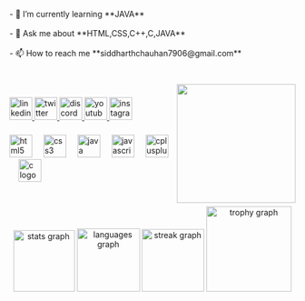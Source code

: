 <p align="left">- 🌱 I’m currently learning **JAVA**<br><br>- 💬 Ask me about **HTML,CSS,C++,C,JAVA**<br><br>- 📫 How to reach me **siddharthchauhan7906@gmail.com**</p>

###

<br clear="both">

<img align="right" height="209" src="https://media.giphy.com/media/iDa9mC3QtMvP7KXHDN/giphy.gif?cid=790b7611xhamhutpydf40kllcia7imjiqxthhzr0xx9mbowz&ep=v1_gifs_search&rid=giphy.gif&ct=g"  />

###

<div align="left">
  <a href="www.linkedin.com/in/siddharth-chauhan-3496982b1" target="_blank">
    <img src="https://img.shields.io/static/v1?message=LinkedIn&logo=linkedin&label=&color=0077B5&logoColor=white&labelColor=&style=for-the-badge" height="40" alt="linkedin logo"  />
  </a>
  <a href="https://twitter.com/Csiddharth790" target="_blank">
    <img src="https://img.shields.io/static/v1?message=Twitch&logo=twitch&label=&color=9146FF&logoColor=white&labelColor=&style=for-the-badge" height="40" alt="twitter logo"  />
  </a>
  <a href="https://discord.gg/jJrPjpXx" target="_blank">
    <img src="https://img.shields.io/static/v1?message=Discord&logo=discord&label=&color=7289DA&logoColor=white&labelColor=&style=for-the-badge" height="40" alt="discord logo"  />
  </a>
  <a href="https://www.youtube.com/channel/UC3LKTtWP3OzzvNlIH6aSbOg" target="_blank">
    <img src="https://img.shields.io/static/v1?message=Youtube&logo=youtube&label=&color=FF0000&logoColor=white&labelColor=&style=for-the-badge" height="40" alt="youtube logo"  />
  </a>
  <a href="https://www.instagram.com/codewithsiddharth_/" target="_blank">
    <img src="https://img.shields.io/static/v1?message=Instagram&logo=instagram&label=&color=E4405F&logoColor=white&labelColor=&style=for-the-badge" height="40" alt="instagram logo"  />
  </a>
</div>

###

<div align="left">
  <img src="https://cdn.jsdelivr.net/gh/devicons/devicon/icons/html5/html5-original.svg" height="40" alt="html5 logo"  />
  <img width="12" />
  <img src="https://cdn.jsdelivr.net/gh/devicons/devicon/icons/css3/css3-original.svg" height="40" alt="css3 logo"  />
  <img width="12" />
  <img src="https://cdn.jsdelivr.net/gh/devicons/devicon/icons/java/java-original.svg" height="40" alt="java logo"  />
  <img width="12" />
  <img src="https://cdn.jsdelivr.net/gh/devicons/devicon/icons/javascript/javascript-original.svg" height="40" alt="javascript logo"  />
  <img width="12" />
  <img src="https://cdn.jsdelivr.net/gh/devicons/devicon/icons/cplusplus/cplusplus-original.svg" height="40" alt="cplusplus logo"  />
  <img width="12" />
  <img src="https://cdn.jsdelivr.net/gh/devicons/devicon/icons/c/c-original.svg" height="40" alt="c logo"  />
</div>

###

<br clear="both">

<div align="center">
  <img src="https://github-readme-stats.vercel.app/api?username=Csiddharth7906&hide_title=false&hide_rank=false&show_icons=true&include_all_commits=true&count_private=true&disable_animations=false&theme=dracula&locale=en&hide_border=false&order=1" height="108" alt="stats graph"  />
  <img src="https://github-readme-stats.vercel.app/api/top-langs?username=Csiddharth7906&locale=en&hide_title=false&layout=compact&card_width=320&langs_count=5&theme=dracula&hide_border=false&order=2" height="111" alt="languages graph"  />
  <img src="https://streak-stats.demolab.com?user=Csiddharth7906&locale=en&mode=daily&theme=dracula&hide_border=false&border_radius=5&order=3" height="110" alt="streak graph"  />
  <img src="https://github-profile-trophy.vercel.app?username=Csiddharth7906&theme=dracula&column=8&row=8&margin-w=20&margin-h=8&no-bg=false&no-frame=false&order=4" height="150" alt="trophy graph"  />
</div>

###
